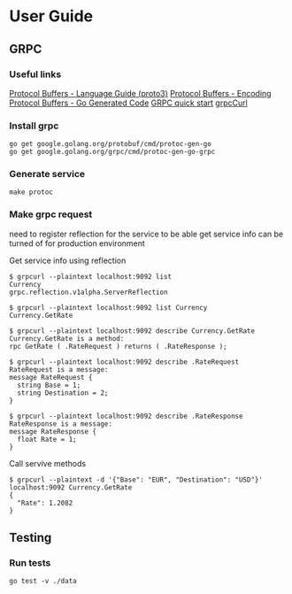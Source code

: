 # User Guide

## GRPC

### Useful links

[Protocol Buffers - Language Guide (proto3)](https://developers.google.com/protocol-buffers/docs/proto3)
[Protocol Buffers - Encoding](https://developers.google.com/protocol-buffers/docs/encoding)
[Protocol Buffers - Go Generated Code](https://developers.google.com/protocol-buffers/docs/reference/go-generated)
[GRPC quick start](https://grpc.io/docs/languages/go/quickstart/)
[grpcCurl](https://github.com/fullstorydev/grpcurl)

### Install grpc

```
go get google.golang.org/protobuf/cmd/protoc-gen-go
go get google.golang.org/grpc/cmd/protoc-gen-go-grpc
```

### Generate service

```
make protoc
```

### Make grpc request

need to register reflection for the service to be able get service info
can be turned of for production environment

Get service info using reflection

```
$ grpcurl --plaintext localhost:9092 list
Currency
grpc.reflection.v1alpha.ServerReflection

$ grpcurl --plaintext localhost:9092 list Currency
Currency.GetRate

$ grpcurl --plaintext localhost:9092 describe Currency.GetRate
Currency.GetRate is a method:
rpc GetRate ( .RateRequest ) returns ( .RateResponse );

$ grpcurl --plaintext localhost:9092 describe .RateRequest
RateRequest is a message:
message RateRequest {
  string Base = 1;
  string Destination = 2;
}

$ grpcurl --plaintext localhost:9092 describe .RateResponse
RateResponse is a message:
message RateResponse {
  float Rate = 1;
}
```

Call servive methods

```
$ grpcurl --plaintext -d '{"Base": "EUR", "Destination": "USD"}' localhost:9092 Currency.GetRate
{
  "Rate": 1.2082
}
```

## Testing

### Run tests

```
go test -v ./data
```
